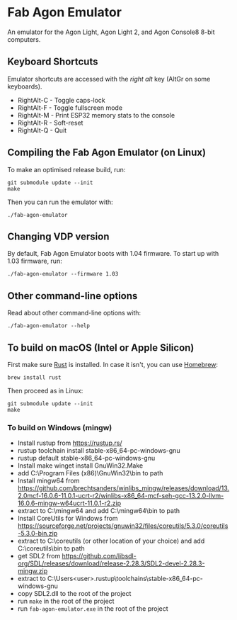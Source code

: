 # Fab Agon Emulator

An emulator for the Agon Light, Agon Light 2, and Agon Console8 8-bit computers.

## Keyboard Shortcuts

Emulator shortcuts are accessed with the *right alt* key (AltGr on some keyboards).

 * RightAlt-C - Toggle caps-lock
 * RightAlt-F - Toggle fullscreen mode
 * RightAlt-M - Print ESP32 memory stats to the console
 * RightAlt-R - Soft-reset
 * RightAlt-Q - Quit

## Compiling the Fab Agon Emulator (on Linux)

To make an optimised release build, run:

```
git submodule update --init
make
```

Then you can run the emulator with:

```
./fab-agon-emulator
```

## Changing VDP version

By default, Fab Agon Emulator boots with 1.04 firmware. To start up
with 1.03 firmware, run:

```
./fab-agon-emulator --firmware 1.03
```

## Other command-line options

Read about other command-line options with:

```
./fab-agon-emulator --help
```

## To build on macOS (Intel or Apple Silicon)

First make sure [Rust](https://rustup.rs) is installed. In case it isn't, you can use [Homebrew](https://brew.sh):

```
brew install rust
```

Then proceed as in Linux:

```
git submodule update --init
make
```

### To build on Windows (mingw)

* Install rustup from https://rustup.rs/
* rustup toolchain install stable-x86_64-pc-windows-gnu
* rustup default stable-x86_64-pc-windows-gnu
* Install make winget install GnuWin32.Make
* add C:\Program Files (x86)\GnuWin32\bin to path
* Install mingw64 from https://github.com/brechtsanders/winlibs_mingw/releases/download/13.2.0mcf-16.0.6-11.0.1-ucrt-r2/winlibs-x86_64-mcf-seh-gcc-13.2.0-llvm-16.0.6-mingw-w64ucrt-11.0.1-r2.zip
* extract to C:\mingw64 and add C:\mingw64\bin to path
* Install CoreUtils for Windows from https://sourceforge.net/projects/gnuwin32/files/coreutils/5.3.0/coreutils-5.3.0-bin.zip
* extract to C:\coreutils (or other location of your choice) and add C:\coreutils\bin to path
* get SDL2 from https://github.com/libsdl-org/SDL/releases/download/release-2.28.3/SDL2-devel-2.28.3-mingw.zip
* extract to C:\Users\<user>\.rustup\toolchains\stable-x86_64-pc-windows-gnu
* copy SDL2.dll to the root of the project
* run `make` in the root of the project
* run `fab-agon-emulator.exe` in the root of the project
